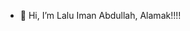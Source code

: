 - 👋 Hi, I’m Lalu Iman Abdullah, Alamak!!!!


<!---
LaluIman/LaluIman is a ✨ special ✨ repository because its `README.md` (this file) appears on your GitHub profile.
You can click the Preview link to take a look at your changes.
--->
